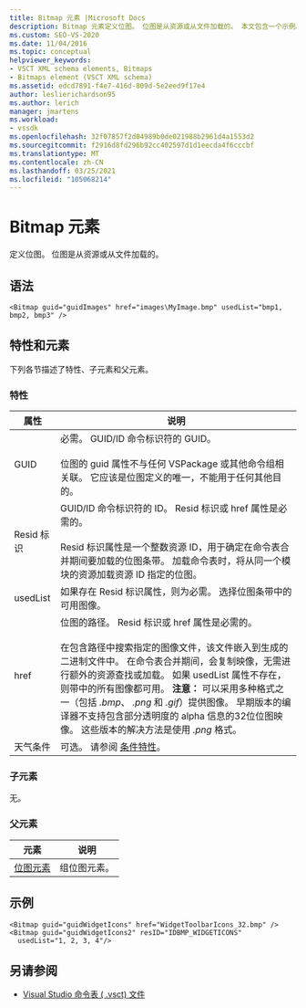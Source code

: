 ```yaml
---
title: Bitmap 元素 |Microsoft Docs
description: Bitmap 元素定义位图。 位图是从资源或从文件加载的。 本文包含一个示例。
ms.custom: SEO-VS-2020
ms.date: 11/04/2016
ms.topic: conceptual
helpviewer_keywords:
- VSCT XML schema elements, Bitmaps
- Bitmaps element (VSCT XML schema)
ms.assetid: edcd7891-f4e7-416d-809d-5e2eed9f17e4
author: leslierichardson95
ms.author: lerich
manager: jmartens
ms.workload:
- vssdk
ms.openlocfilehash: 32f07857f2d04989b0de021988b2961d4a1553d2
ms.sourcegitcommit: f2916d8fd296b92cc402597d1d1eecda4f6cccbf
ms.translationtype: MT
ms.contentlocale: zh-CN
ms.lasthandoff: 03/25/2021
ms.locfileid: "105068214"
---
```

# <a name="bitmap-element"></a>Bitmap 元素
定义位图。 位图是从资源或从文件加载的。

## <a name="syntax"></a>语法

```
<Bitmap guid="guidImages" href="images\MyImage.bmp" usedList="bmp1, bmp2, bmp3" />
```

## <a name="attributes-and-elements"></a>特性和元素
 下列各节描述了特性、子元素和父元素。

### <a name="attributes"></a>特性

|属性|说明|
|---------------|-----------------|
|GUID|必需。 GUID/ID 命令标识符的 GUID。<br /><br /> 位图的 guid 属性不与任何 VSPackage 或其他命令组相关联。  它应该是位图定义的唯一，不能用于任何其他目的。|
|Resid 标识|GUID/ID 命令标识符的 ID。 Resid 标识或 href 属性是必需的。<br /><br /> Resid 标识属性是一个整数资源 ID，用于确定在命令表合并期间要加载的位图条带。  加载命令表时，将从同一个模块的资源加载资源 ID 指定的位图。|
|usedList|如果存在 Resid 标识属性，则为必需。 选择位图条带中的可用图像。|
|href|位图的路径。 Resid 标识或 href 属性是必需的。<br /><br /> 在包含路径中搜索指定的图像文件，该文件嵌入到生成的二进制文件中。  在命令表合并期间，会复制映像，无需进行额外的资源查找或加载。  如果 usedList 属性不存在，则带中的所有图像都可用。 **注意：**  可以采用多种格式之一（包括 *.bmp*、 *.png* 和 *.gif*）提供图像。  早期版本的编译器不支持包含部分透明度的 alpha 信息的32位位图映像。 这些版本的解决方法是使用 *.png* 格式。|
|天气条件|可选。 请参阅 [条件特性](../extensibility/vsct-xml-schema-conditional-attributes.md)。|

### <a name="child-elements"></a>子元素
 无。

### <a name="parent-elements"></a>父元素

|元素|说明|
|-------------|-----------------|
|[位图元素](../extensibility/bitmaps-element.md)|组位图元素。|

## <a name="example"></a>示例

```
<Bitmap guid="guidWidgetIcons" href="WidgetToolbarIcons_32.bmp" />
<Bitmap guid="guidWidgetIcons2" resID="IDBMP_WIDGETICONS"
  usedList="1, 2, 3, 4"/>
```

## <a name="see-also"></a>另请参阅
- [Visual Studio 命令表 ( .vsct) 文件](../extensibility/internals/visual-studio-command-table-dot-vsct-files.md)
